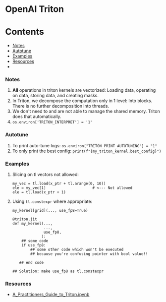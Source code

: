 # OpenAI Triton


# Contents
 - [Notes](#Notes)
 - [Autotune](#Autotune)
 - [Examples](#Examples)
 - [Resources](#Resources)
 - 


### Notes
1. **All** operations in triton kernels are vectorized: Loading data, operating on data, storing data, and creating masks.
2. In Triton, we decompose the computation only in 1 level: Into blocks. There is no further decomposition into threads.
3. We don't need to and are not able to manage the shared memory. Triton does that automatically.
4. `os.environ['TRITON_INTERPRET'] = '1'`

### Autotune
1. To print auto-tune logs: `os.environ["TRITON_PRINT_AUTOTUNING"] = "1"`
2. To only print the best config: `print(f"{my_triton_kernel.best_config}")`

### Examples
1. Slicing on tl vectors not allowed:
   ```
   my_vec = tl.load(x_ptr + tl.arange(0, 10))
   ele = my_vec[1]                     # <--- Not allowed
   ele = tl.load(x_ptr + 1)
   ```
2. Using `tl.constexpr` where appropriate:
   ```
   my_kernel[grid](..., use_fp8=True)

   @triton.jit
   def my_kernel(...,
                 ...,
                 use_fp8,
                ):
       ## some code
       if use_fp8:
           ## some other code which won't be executed
           ## because you're confusing pointer with bool value!!

      ## end code
   
   ## Solution: make use_fp8 as tl.constexpr
   ```


### Resources
- [A_Practitioners_Guide_to_Triton.ipynb](https://github.com/gpu-mode/lectures/blob/main/lecture_014/A_Practitioners_Guide_to_Triton.ipynb)
